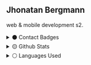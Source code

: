 ## <div>Jhonatan Bergmann</div>

web & mobile development s2.
 
<details>
 <summary>⚫️ Contact Badges</summary>
  
  [![Linkedin Badge](https://img.shields.io/badge/-jhonatan--bergmann-white?style=for-the-badge&logo=Linkedin&logoColor=black&link=https://www.linkedin.com/in/jhonatan-bergmann/)](https://www.linkedin.com/in/jhonatan-bergmann/) 
  
</details>

<details>
  <summary>🟡 Github Stats</summary>
  <img src="https://github-readme-stats.vercel.app/api?username=JhonatanBergmann&&show_icons=true&title_color=222222&icon_color=03A87C&text_color=333333&bg_color=ffffff">
</details>

<details>
  <summary>⚪️ Languages Used</summary>
  <img src="https://github-readme-stats.vercel.app/api/top-langs/?username=JhonatanBergmann&layout=compact&bg_color=ffffff&text_color=333333">
</details>

<!--
**JhonatanBergmann/JhonatanBergmann** is a ✨ _special_ ✨ repository because its `README.md` (this file) appears on your GitHub profile.

Here are some ideas to get you started:
- 🔭 I’m currently working on ...
- 👯 I’m looking to collaborate on ...
- 🤔 I’m looking for help with ...
- 😄 Pronouns: ...
- ⚡ Fun fact: ...
-->
